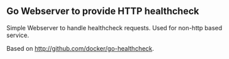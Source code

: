 ## Go Webserver to provide HTTP healthcheck

Simple Webserver to handle healthcheck requests.  Used for non-http based service.

Based on http://github.com/docker/go-healthcheck.
